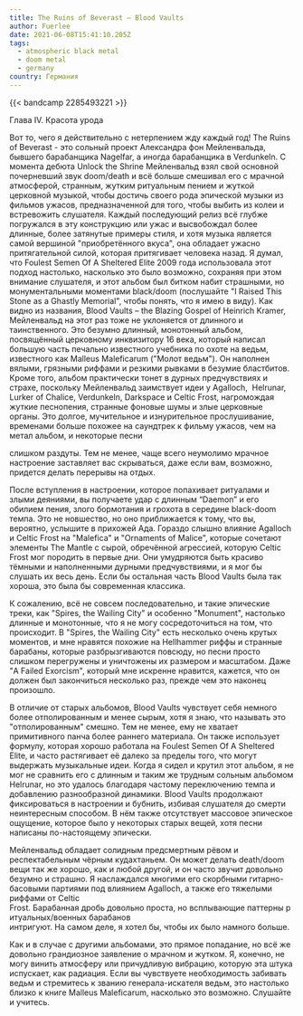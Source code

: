 ```yaml
---
title: The Ruins of Beverast — Blood Vaults
author: Fuerlee
date: 2021-06-08T15:41:10.205Z
tags:
  - atmospheric black metal
  - doom metal
  - germany
country: Германия
---
```

{{< bandcamp 2285493221 >}}

Глава IV. Красота урода



Вот то, чего я действительно с нетерпением жду каждый год! The Ruins of Beverast - это сольный проект Александра фон Мейленвальда, бывшего барабанщика Nagelfar, а иногда барабанщика в Verdunkeln. С момента дебюта Unlock the Shrine Мейленвальд взял свой основной почерневший звук doom/death и всё больше смешивал его с мрачной атмосферой, странным, жутким ритуальным пением и жуткой церковной музыкой, чтобы достичь своего рода эпической музыки из фильмов ужасов, предназначенной для того, чтобы выбить из колеи и встревожить слушателя. Каждый последующий релиз всё глубже погружался в эту конструкцию или ужас и высвобождал более длинные, более затянутые примеры стиля, и хотя музыка является самой вершиной "приобретённого вкуса", она обладает ужасно притягательной силой, которая притягивает человека назад. Я думал, что Foulest Semen Of A Sheltered Elite 2009 года использовала этот подход настолько, насколько это было возможно, сохраняя при этом внимание слушателя, и этот альбом был битком набит страшными, но монументальными моментами black/doom (послушайте "I Raised This Stone as a Ghastly Memorial", чтобы понять, что я имею в виду). Как видно из названия, Blood Vaults – the Blazing Gospel of Heinrich Kramer, Мейленвальд на этот раз тоже не уклоняется от длинного и таинственного. Это безумно длинный, монотонный альбом, посвящённый церковному инквизитору 16 века, который написал большую часть печально известного учебника по охоте на ведьм, известного как Malleus Maleficarum ("Молот ведьм"). Он наполнен вялыми, грязными риффами и резкими рывками в безумие бластбитов. Кроме того, альбом практически тонет в дурных предчувствиях и страхе, поскольку Мейленвальд заимствует идеи у Agalloch,  Helrunar,  Lurker of Chalice, Verdunkeln, Darkspace и Celtic Frost, нагромождая жуткие песнопения, странные фоновые шумы и злые церковные органы. Это долгое, мучительное и изнурительное прослушивание, временами больше похожее на саундтрек к фильму ужасов, чем на метал альбом, и некоторые песни 

слишком раздуты. Тем не менее, чаще всего неумолимо мрачное настроение заставляет вас скрываться, даже если вам, возможно, придется делать перерывы на отдых.



После вступления в настроении, которое попахивает ритуалами и злыми деяниями, вы получаете удар с длинным “Daemon” и его обилием пения, злого бормотания и грохота в середине black-doom темпа. Это не новшество, но оно приближается к тому, что вы, вероятно, услышите в прихожей Ада. Гораздо слышно влияние Agalloch и Celtic Frost на "Malefica" и "Ornaments of Malice", которые сочетают элементы The Mantle с сырой, обречённой агрессией, которую Celtic Frost мог породить в первые дни. Они умудряются быть красиво тёмными и наполненными дурными предчувствиями, и я мог бы слушать их весь день. Если бы остальная часть Blood Vaults была так хороша, это была бы современная классика.



К сожалению, всё не совсем последовательно, и такие эпические треки, как "Spires, the Wailing City" и особенно "Monument", настолько длинные и монотонные, что я не могу сосредоточиться на том, что происходит. В "Spires, the Wailing City" есть несколько очень крутых моментов, и мне нравятся похожие на Hellhammer риффы и странные барабаны, которые разбрызгиваются повсюду, но песни просто слишком перегружены и уничтожены их размером и масштабом. Даже "A Failed Exorcism", который мне искренне нравится, кажется, что он должен был закончиться несколько раз, прежде чем это наконец произошло.



В отличие от старых альбомов, Blood Vaults чувствует себя немного более отполированным и менее сырым, хотя я знаю, что называть это "отполированным" смешно. Тем не менее, ему не хватает примитивного панча более раннего материала. Он также использует формулу, которая хорошо работала на Foulest Semen Of A Sheltered Elite, и часто растягивает её далеко за пределы того, что могут выдержать музыкальные идеи. Когда я сидел и крутил этот альбом, я не мог не сравнить его с длинным и таким же трудным сольным альбомом Helrunar, но это удалось благодаря частому переключению темпа и добавлению разнообразной динамики. Blood Vaults продолжают фиксироваться в настроении и бубнить, избивая слушателя до смерти неинтересным способом. В нём также отсутствует массовое эпическое ощущение, которое было у некоторых старых вещей, хотя песни написаны по-настоящему эпически.



Мейленвальд обладает солидным предсмертным рёвом и респектабельным чёрным кудахтаньем. Он может делать death/doom вещи так же хорошо, как и любой другой, и он часто звучит довольно безумно и страшно. Я наслаждался многими его скорбными гитарно-басовыми партиями под влиянием Agalloch, а также его тяжелыми риффами от Celtic Frost. Барабанная дробь довольно проста, но всплывающие паттерны ритуальных/военных барабанов интригуют. На самом деле, я хотел бы, чтобы их было намного больше.



Как и в случае с другими альбомами, это прямое попадание, но всё же довольно грандиозное заявление о мрачном и жутком. Я, конечно, не могу винить атмосферу или причудливую вибрацию, которую эта штука испускает, как радиация. Если вы чувствуете необходимость забивать ведьм и стремитесь к званию генерала-искателя ведьм, это настолько близко к книге Malleus Maleficarum, насколько это возможно. Слушайте и учитесь.